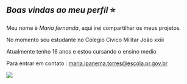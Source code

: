 ## _Boas vindas ao meu perfil_ ⭐

Meu nome è *Maria fernanda*, aqui irei compartilhar os meus projetos. 

No momento sou estudante no Colegio Civico Militar João xxiii

Atualmente tenho 16 anos e estou cursando o ensino medio 

Para entrar em contato : maria.ipanema.torres@escola.pr.gov.br

![](https://media1.tenor.com/m/pvFJwncehzIAAAAC/hello-there-private-from-penguins-of-madagascar.gif)
